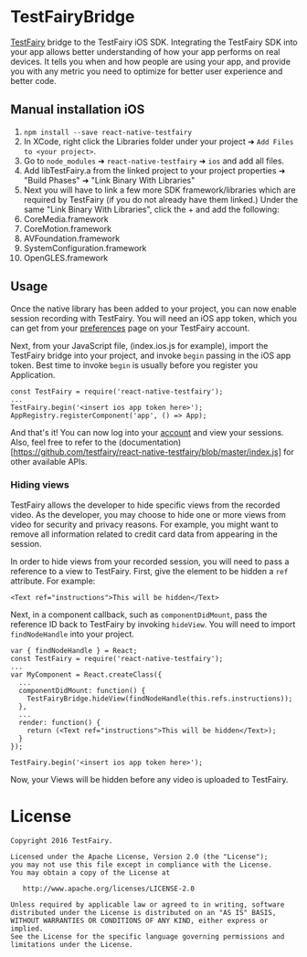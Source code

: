 TestFairyBridge
===============
[TestFairy](https://www.testfairy.com) bridge to the TestFairy iOS SDK. Integrating the TestFairy SDK into your app allows better understanding of how your app performs on real devices. It tells you when and how people are using your app, and provide you with any metric you need to optimize for better user experience and better code.

## Manual installation iOS

1. `npm install --save react-native-testfairy`
2. In XCode, right click the Libraries folder under your project ➜ `Add Files to <your project>`.
3. Go to `node_modules` ➜ `react-native-testfairy` ➜ `ios` and add all files.
4. Add libTestFairy.a from the linked project to your project properties ➜ "Build Phases" ➜ "Link Binary With Libraries"
5. Next you will have to link a few more SDK framework/libraries which are required by TestFairy (if you do not already have them linked.) Under the same "Link Binary With Libraries", click the + and add the following:
  1. CoreMedia.framework
  2. CoreMotion.framework
  3. AVFoundation.framework
  4. SystemConfiguration.framework
  5. OpenGLES.framework

## Usage
Once the native library has been added to your project, you can now enable session recording with TestFairy. You will need an iOS app token, which you can get from your [preferences](http://app.testfairy.com/settings/) page on your TestFairy account.

Next, from your JavaScript file, (index.ios.js for example), import the TestFairy bridge into your project, and invoke `begin` passing in the iOS app token. Best time to invoke `begin` is usually before you register you Application.

```
const TestFairy = require('react-native-testfairy');
...
TestFairy.begin('<insert ios app token here>');
AppRegistry.registerComponent('app', () => App);
```

And that's it! You can now log into your [account](http://app.testfairy.com) and view your sessions. Also, feel free to refer to the (documentation)[https://github.com/testfairy/react-native-testfairy/blob/master/index.js] for other available APIs.

### Hiding views
TestFairy allows the developer to hide specific views from the recorded video. As the developer, you may choose to hide one or more views from video for security and privacy reasons. For example, you might want to remove all information related to credit card data from appearing in the session.

In order to hide views from your recorded session, you will need to pass a reference to a view to TestFairy. First, give the element to be hidden a `ref` attribute. For example:

```
<Text ref="instructions">This will be hidden</Text>
```

Next, in a component callback, such as `componentDidMount`, pass the reference ID back to TestFairy by invoking `hideView`. You will need to import `findNodeHandle` into your project.

```
var { findNodeHandle } = React;
const TestFairy = require('react-native-testfairy');
...
var MyComponent = React.createClass({
  ...
  componentDidMount: function() {
    TestFairyBridge.hideView(findNodeHandle(this.refs.instructions));
  },
  ...
  render: function() {
    return (<Text ref="instructions">This will be hidden</Text>);
  }
});

TestFairy.begin('<insert ios app token here>');
```

Now, your Views will be hidden before any video is uploaded to TestFairy.

License
=======

    Copyright 2016 TestFairy.

    Licensed under the Apache License, Version 2.0 (the "License");
    you may not use this file except in compliance with the License.
    You may obtain a copy of the License at

       http://www.apache.org/licenses/LICENSE-2.0

    Unless required by applicable law or agreed to in writing, software
    distributed under the License is distributed on an "AS IS" BASIS,
    WITHOUT WARRANTIES OR CONDITIONS OF ANY KIND, either express or implied.
    See the License for the specific language governing permissions and
    limitations under the License.
